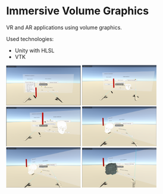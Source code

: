 # Immersive Volume Graphics
VR and AR applications using volume graphics.

Used technologies:
- Unity with HLSL
- VTK



<img src="ImmersiveVolumeGraphics/Screenshots/ImmersiveVolumeGraphics/SampleScene1.PNG" width="200px">
<img src="ImmersiveVolumeGraphics/Screenshots/ImmersiveVolumeGraphics/SampleScene2.PNG" width="200px">
<img src="ImmersiveVolumeGraphics/Screenshots/ImmersiveVolumeGraphics/SampleScene3.PNG" width="200px">
<img src="ImmersiveVolumeGraphics/Screenshots/ImmersiveVolumeGraphics/SampleScene4.PNG" width="200px">
<img src="ImmersiveVolumeGraphics/Screenshots/ImmersiveVolumeGraphics/SampleScene5.PNG" width="200px">
<img src="ImmersiveVolumeGraphics/Screenshots/ImmersiveVolumeGraphics/SampleScene6.PNG" width="200px">
